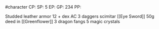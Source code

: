 #character
CP:
SP: 5
EP:
GP: 234
PP:

Studded leather armor 12 + dex AC
3 daggers
scimitar
[[Eye Sword]]
50g deed in [[Greenflower]]
3 dragon fangs
5 magic crystals


